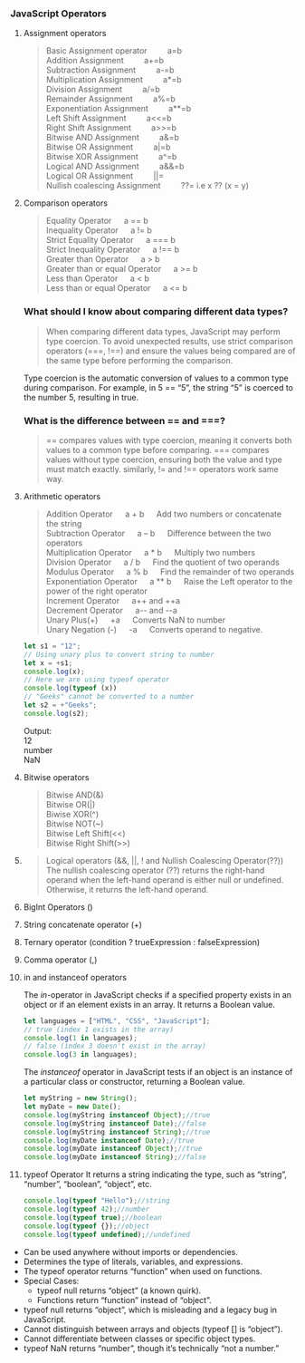 ### JavaScript Operators
1. Assignment operators
    > Basic  Assignment operator &emsp;&emsp; a=b <br/>
    > Addition Assignment &emsp;&emsp; a+=b <br/>
    > Subtraction Assignment &emsp;&emsp; a-=b <br/>
    > Multiplication Assignment &emsp;&emsp; a*=b <br/>
    > Division Assignment &emsp;&emsp; a/=b <br/>
    > Remainder Assignment &emsp;&emsp; a%=b <br/>
    > Exponentiation Assignment &emsp;&emsp; a**=b <br/>
    > Left Shift Assignment &emsp;&emsp; a<<=b <br/>
    > Right Shift Assignment &emsp;&emsp; a>>=b <br/>
    > Bitwise AND Assignment &emsp;&emsp; a&=b<br/>
    > Bitwise OR Assignment &emsp;&emsp; a|=b <br/>
    > Bitwise XOR Assignment &emsp;&emsp; a^=b <br/>
    > Logical AND Assignment &emsp;&emsp; a&&=b <br/>
    > Logical OR Assignment &emsp;&emsp; ||=  <br/>
    > Nullish coalescing Assignment &emsp;&emsp; ??= i.e x ?? (x = y) <br/>

2. Comparison operators
    > Equality Operator	&emsp; a == b<br/>
    > Inequality Operator	&emsp; a != b<br/>
    > Strict Equality Operator	&emsp; a === b	<br/>
    > Strict Inequality Operator	&emsp; a !== b	<br/>
    > Greater than Operator	&emsp; a > b	<br/>
    > Greater than or equal Operator	&emsp; a >= b	<br/>
    > Less than Operator	&emsp; a < b	<br/>
    > Less than or equal Operator	&emsp; a <= b <br/>

    ### What should I know about comparing different data types?
    >When comparing different data types, JavaScript may perform type coercion. To avoid unexpected results, use strict comparison operators (===, !==) and ensure the values being compared are of the same type before performing the comparison.

    Type coercion is the automatic conversion of values to a common type during comparison. For example, in 5 == “5”, the string “5” is coerced to the number 5, resulting in true.

    ### What is the difference between == and ===?
    >== compares values with type coercion, meaning it converts both values to a common type before comparing. === compares values without type coercion, ensuring both the value and type must match exactly. similarly, != and !== operators work same way.

3. Arithmetic operators
    > Addition Operator	&emsp; a + b	&emsp; Add two numbers or concatenate the string <br/>
    > Subtraction Operator	&emsp; a – b	&emsp; Difference between the two operators <br/>
    > Multiplication Operator	&emsp; a * b	&emsp; Multiply two numbers <br/>
    > Division Operator	&emsp; a / b	&emsp; Find the quotient of two operands <br/>
    > Modulus Operator	&emsp; a % b	&emsp; Find the remainder of two operands <br/>
    > Exponentiation Operator	&emsp; a ** b	&emsp; Raise the Left operator to the power of the right operator  <br/>
    > Increment Operator	&emsp; a++ and ++a	<br/>
    > Decrement Operator	&emsp; a-- and --a	<br/>
    > Unary Plus(+)	&emsp; +a	&emsp; Converts NaN to number <br/>
    > Unary Negation (-)	&emsp; -a	&emsp; Converts operand to negative. <br/>

    ```js
    let s1 = "12";
    // Using unary plus to convert string to number
    let x = +s1;
    console.log(x);
    // Here we are using typeof operator
    console.log(typeof (x))
    // "Geeks" cannot be converted to a number
    let s2 = +"Geeks";
    console.log(s2);
    ```
    Output:<br/>
    12<br/>
    number<br/>
    NaN<br/>

4. Bitwise operators
    > Bitwise AND(&)	<br/>
    > Bitwise OR(|)		<br/>
    > Biwise XOR(^)		<br/>
    > Bitwise NOT(~)	<br/>
    > Bitwise Left Shift(<<)	<br/>
    > Bitwise Right Shift(>>)	<br/>

5. > Logical operators (&&, ||, ! and Nullish Coalescing Operator(??))
<br/>The nullish coalescing operator (??) returns the right-hand operand when the left-hand operand is either null or undefined. Otherwise, it returns the left-hand operand.

6. BigInt Operators () 
7. String concatenate operator (+)
8. Ternary operator (condition ? trueExpression : falseExpression)
9. Comma operator (,)
10. in and instanceof operators

    The *in*-operator in JavaScript checks if a specified property exists in an object or if an element exists in an array. It returns a Boolean value.

    ```js
    let languages = ["HTML", "CSS", "JavaScript"];
    // true (index 1 exists in the array)
    console.log(1 in languages);
    // false (index 3 doesn't exist in the array)
    console.log(3 in languages); 

    ```

    The *instanceof* operator in JavaScript tests if an object is an instance of a particular class or constructor, returning a Boolean value.
    ```js
    let myString = new String();
    let myDate = new Date();
    console.log(myString instanceof Object);//true
    console.log(myString instanceof Date);//false
    console.log(myString instanceof String);//true
    console.log(myDate instanceof Date);//true
    console.log(myDate instanceof Object);//true
    console.log(myDate instanceof String);//false
    ```

11. typeof Operator
    It returns a string indicating the type, such as “string”, “number”, “boolean”, “object”, etc.
    ```js
    console.log(typeof "Hello");//string
    console.log(typeof 42);//number
    console.log(typeof true);//boolean
    console.log(typeof {});//object
    console.log(typeof undefined);//undefined
    ```
* Can be used anywhere without imports or dependencies.
* Determines the type of literals, variables, and expressions.
* The typeof operator returns “function” when used on functions.
* Special Cases:
    * typeof null returns “object” (a known quirk).
    * Functions return “function” instead of “object”.
* typeof null returns “object”, which is misleading and a legacy bug in JavaScript.
* Cannot distinguish between arrays and objects (typeof [] is “object”).
* Cannot differentiate between classes or specific object types.
* typeof NaN returns “number”, though it’s technically “not a number.”